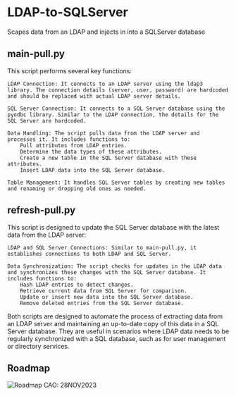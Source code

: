 # LDAP-to-SQLServer
Scapes data from an LDAP and injects in into a SQLServer database

## main-pull.py
This script performs several key functions:

    LDAP Connection: It connects to an LDAP server using the ldap3 library. The connection details (server, user, password) are hardcoded and should be replaced with actual LDAP server details.
    
    SQL Server Connection: It connects to a SQL Server database using the pyodbc library. Similar to the LDAP connection, the details for the SQL Server are hardcoded.
    
    Data Handling: The script pulls data from the LDAP server and processes it. It includes functions to:
        Pull attributes from LDAP entries.
        Determine the data types of these attributes.
        Create a new table in the SQL Server database with these attributes.
        Insert LDAP data into the SQL Server database.
        
    Table Management: It handles SQL Server tables by creating new tables and renaming or dropping old ones as needed.

## refresh-pull.py
This script is designed to update the SQL Server database with the latest data from the LDAP server:

    LDAP and SQL Server Connections: Similar to main-pull.py, it establishes connections to both LDAP and SQL Server.
    
    Data Synchronization: The script checks for updates in the LDAP data and synchronizes these changes with the SQL Server database. It includes functions to:
        Hash LDAP entries to detect changes.
        Retrieve current data from SQL Server for comparison.
        Update or insert new data into the SQL Server database.
        Remove deleted entries from the SQL Server database.

Both scripts are designed to automate the process of extracting data from an LDAP server and maintaining an up-to-date copy of this data in a SQL Server database. They are useful in scenarios where LDAP data needs to be regularly synchronized with a SQL database, such as for user management or directory services.

## Roadmap
![Roadmap](https://mermaid.ink/svg/pako:eNp9U01vGjEQ_SsjS4hESiq1vfmGgANSSNNC1cteXHsAl13btcdpCeK_d2a30CYH5jQ7Ox_vPc8clY0OlVaj0dEHTxqOY9phh2M9dibvx6fTaNSEzgfXmdQEYMsx0s3NlOtgHnYmWE4PXPkwmzzdU7xffX5YYX7GDF8wxeIp5sPt7VArtjZlD-81TJwDzoVF-IGWfAzwlCMN7r9ssRkWm32SHxoWXWr7iZBMNh0SZv-CDn5WdrAARUgZnyVBuvtz93eve4qtyFAtGqZRehK-wfhBwxoL-bCFydb4UAjmw-gC650hqc8EMTMF21bW47F23zEXMIGpJbTetDDdMUzLKMsVUjMG3MbUF-YagHhuTwVDqRmB3wTkpYD1di2zZBA92yIQBOEvTzuBYmMgxiqh8B-a8heNvaAB3GxEGR58uKJNzxHdG2k-aliaPcKC4FvMe9jw5GVtybOO8ClvTfAvRqjxyK-8V9e4z38TMkKhuKnBDlWeDkK_1JQia9yde8fXvav05jful68namPOWFIMTiTo5RKHU2QbhsW8Qvcx0pmyulMd5s54x_dxlJJG9bfRKM2unEejmnDiPFMprg7BKk254p2qyRnCmTdb3lClN6Ytl-jcyUVcgth_Locr7I_x9Ad4CzGq)
CAO: 28NOV2023
